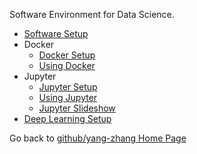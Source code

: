 Software Environment for Data Science.
- [Software Setup](setup_local.md)
- Docker
  - [Docker Setup](setup_docker.md)
  - [Using Docker](using_docker.md)
- Jupyter
  - [Jupyter Setup](setup_jupyter.md)
  - [Using Jupyter](using_jupyter.ipynb)
  - [Jupyter Slideshow](jupyter_slideshow.ipynb)
- [Deep Learning Setup](setup_deep_learning.md)


Go back to [github/yang-zhang Home Page](https://yang-zhang.github.io/)
